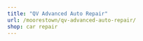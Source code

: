 ```yaml
---
title: "QV Advanced Auto Repair"
url: /moorestown/qv-advanced-auto-repair/
shop: car repair
---
```

